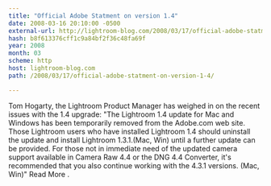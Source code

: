 ```yaml
---
title: "Official Adobe Statment on version 1.4"
date: 2008-03-16 20:10:00 -0500
external-url: http://lightroom-blog.com/2008/03/17/official-adobe-statment-on-version-1-4/
hash: b8f613376cff1c9a84bf2f36c48fa69f
year: 2008
month: 03
scheme: http
host: lightroom-blog.com
path: /2008/03/17/official-adobe-statment-on-version-1-4/

---
```


Tom Hogarty, the Lightroom Product Manager has weighed in on the recent issues with the 1.4 upgrade:  "The Lightroom 1.4 update for Mac and Windows has been temporarily removed from the Adobe.com web site. Those Lightroom users who have installed Lightroom 1.4 should uninstall the update and install Lightroom 1.3.1.(Mac, Win) until a further update can be provided.  For those not in immediate need of the updated camera support available in Camera Raw 4.4 or the DNG 4.4 Converter, it's recommended that you also continue working with the 4.3.1 versions. (Mac, Win)"  Read More .

